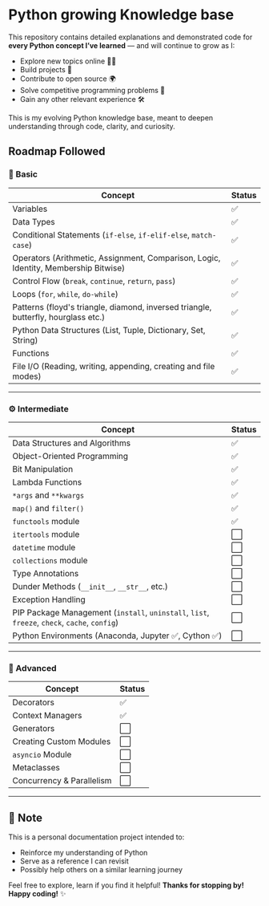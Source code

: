 # Python growing Knowledge base
This repository contains detailed explanations and demonstrated code for **every Python concept I’ve learned** — and will continue to grow as I:
- Explore new topics online 🧑‍💻  
- Build projects 🚀  
- Contribute to open source 🌍  
- Solve competitive programming problems 🧩  
- Gain any other relevant experience 🛠️

This is my evolving Python knowledge base, meant to deepen understanding through code, clarity, and curiosity.

## Roadmap Followed
### 🧱 Basic

| Concept                                                                                   | Status |
|-------------------------------------------------------------------------------------------|--------|
| Variables                                                                                 | ✅     |
| Data Types                                                                                | ✅     |
| Conditional Statements (`if-else`, `if-elif-else`, `match-case`)                          | ✅     |
| Operators (Arithmetic, Assignment, Comparison, Logic, Identity, Membership Bitwise)       | ✅     |
| Control Flow (`break`, `continue`, `return`, `pass`)                                      | ✅     |
| Loops (`for`, `while`, `do-while`)                                                        | ✅     |
| Patterns (floyd's triangle, diamond, inversed triangle, butterfly, hourglass etc.)        | ✅     |
| Python Data Structures (List, Tuple, Dictionary, Set, String)                             | ✅     |
| Functions                                                                                 | ✅     |
| File I/O (Reading, writing, appending, creating and file modes)                           | ✅     |

---

### ⚙️ Intermediate

| Concept                                                                                   	 | Status |
|------------------------------------------------------------------------------------------------|--------|
| Data Structures and Algorithms                                                            	 | ✅     |
| Object-Oriented Programming                                                               	 | ✅     |
| Bit Manipulation                                                                          	 | ✅     |
| Lambda Functions                                                                          	 | ✅     |
| `*args` and `**kwargs`                                                                    	 | ✅     |
| `map()` and `filter()`                                                                    	 | ✅     |
| `functools` module                                                                        	 | ✅     |
| `itertools` module                                                                        	 | ⬜     |
| `datetime` module                                                                         	 | ⬜     |
| `collections` module                                                                      	 | ⬜     |
| Type Annotations                                                                          	 | ⬜     |
| Dunder Methods (`__init__`, `__str__`, etc.)                                              	 | ⬜     |
| Exception Handling                                                                        	 | ⬜     |
| PIP Package Management (`install`, `uninstall`, `list`, `freeze`, `check`, `cache`, `config`)  | ⬜     |
| Python Environments (Anaconda, Jupyter ✅, Cython ✅)                                    	 | ⬜     |

---

### 🚀 Advanced

| Concept                                                                                   | Status |
|-------------------------------------------------------------------------------------------|--------|
| Decorators                                                                                | ✅     |
| Context Managers                                                                          | ✅     |
| Generators                                                                                | ⬜     |
| Creating Custom Modules                                                                   | ⬜     |
| `asyncio` Module                                                                          | ⬜     |
| Metaclasses                                                                               | ⬜     |
| Concurrency & Parallelism                                                                 | ⬜     |

---
## 📌 Note

This is a personal documentation project intended to:
- Reinforce my understanding of Python
- Serve as a reference I can revisit
- Possibly help others on a similar learning journey

Feel free to explore, learn if you find it helpful!
**Thanks for stopping by! Happy coding!** ✨
